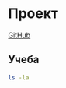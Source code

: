 # Проект  

[GitHub](https://github.com/lmserg/c_practika "ссылка на проект на GutHub-е")

## Учеба

~~~bash
ls -la
~~~
